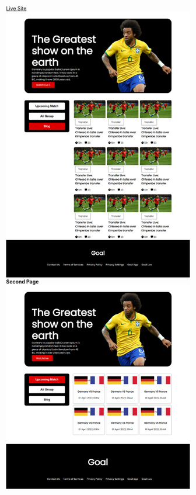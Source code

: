 [Live Site](https://xbayazid.github.io/world-cup/)
![](images/preview-1.png)
**Second Page**
![](images/preview-2.png)
